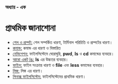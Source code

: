 ### অধ্যায় - এক ###
# প্রাথমিক জানাশোনা #


* [শেল ও প্রম্পট:](1.1.1.shell.md) শেল সম্পর্কিত ধারণা, টার্মিনাল পরিচিতি ও প্রম্পটের ধারণা।
* [কমান্ড:](1.1.2.command.md) কমান্ড এর ধারণা ও বিস্তারিত
* [নেভিগেশন:](1.1.3.navigation.md) ফাইলসিস্টেমে ঘোরাঘুরি, **pwd**, **ls** ও **cd** কমান্ডের ব্যবহার।
* [আরো একটু ls:](1.1.4.ls.md) **ls** এর উচ্চতর ব্যবহার।
* [ফাইল:](1.1.5.file.md) ফাইল সংক্রান্ত ধারণা ও **file** এবং **less** কমান্ডের ব্যবহার।
* [লিঙ্ক:](1.1.6.link.md) লিঙ্ক এর ধারণা।
* [লিনাক্স ফাইলসিস্টেম:](1.1.7.filesystem.md) ফাইলসিস্টেমের প্রাথমিক ধারণা।